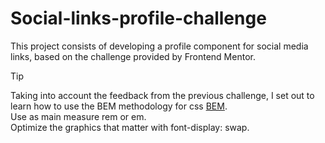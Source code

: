 # Social-links-profile-challenge
This project consists of developing a profile component for social media links, based on the challenge provided by Frontend Mentor.

> [!TIP]
> Taking into account the feedback from the previous challenge, I set out to learn how to use the BEM methodology for css [BEM](https://getbem.com/).<br>
> Use as main measure rem or em. <br>
> Optimize the graphics that matter with font-display: swap. <br>
